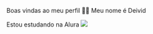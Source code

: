 Boas vindas ao meu perfil 💙💙
Meu nome é Deivid

Estou estudando na Alura
![](https://media1.tenor.com/m/UQ4NY-R8vLQAAAAC/ter-stegen-gardien.gif
)

